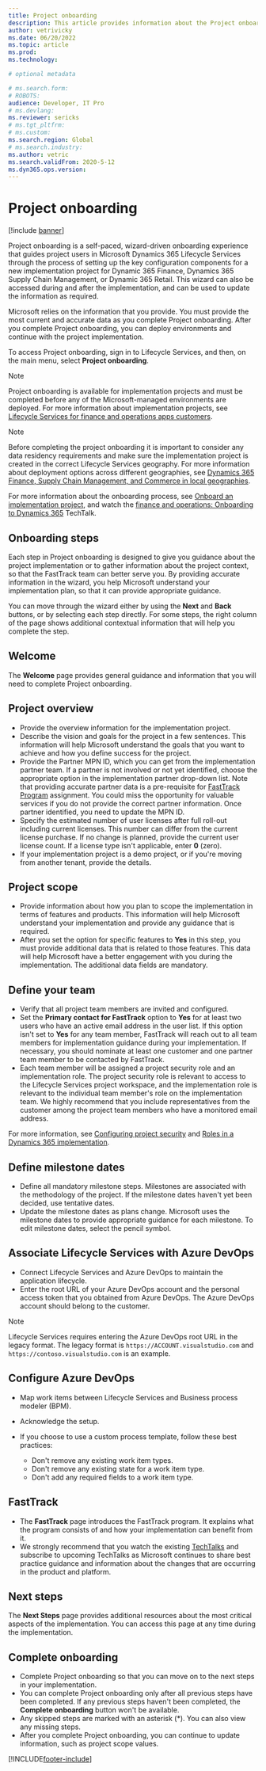 ```yaml
---
title: Project onboarding
description: This article provides information about the Project onboarding wizard in Microsoft Dynamics 365 Lifecycle Services.
author: vetrivicky
ms.date: 06/20/2022
ms.topic: article
ms.prod: 
ms.technology: 

# optional metadata

# ms.search.form: 
# ROBOTS: 
audience: Developer, IT Pro
# ms.devlang: 
ms.reviewer: sericks
# ms.tgt_pltfrm: 
# ms.custom: 
ms.search.region: Global
# ms.search.industry: 
ms.author: vetric
ms.search.validFrom: 2020-5-12 
ms.dyn365.ops.version:  
---
```


# Project onboarding

[!include [banner](../includes/banner.md)]


Project onboarding is a self-paced, wizard-driven onboarding experience that guides project users in Microsoft Dynamics 365 Lifecycle Services through the process of setting up the key configuration components for a new implementation project for Dynamic 365 Finance, Dynamics 365 Supply Chain Management, or Dynamic 365 Retail. This wizard can also be accessed during and after the implementation, and can be used to update the information as required.

Microsoft relies on the information that you provide. You must provide the most current and accurate data as you complete Project onboarding. After you complete Project onboarding, you can deploy environments and continue with the project implementation.

To access Project onboarding, sign in to Lifecycle Services, and then, on the main menu, select **Project onboarding**.

> [!NOTE]
> Project onboarding is available for implementation projects and must be completed before any of the Microsoft-managed environments are deployed. For more information about implementation projects, see [Lifecycle Services for finance and operations apps customers](lcs-works-lcs.md#lifecycleoservices-workspace-for-the-current-versions-of-the-finance-and-operations-apps).

> [!NOTE]
> Before completing the project onboarding it is important to consider any data residency requirements and make sure the implementation project is created in the correct Lifecycle Services geography. For more information about deployment options across different geographies, see [Dynamics 365 Finance, Supply Chain Management, and Commerce in local geographies](../deployment/deployment-options-geo.md).


For more information about the onboarding process, see [Onboard an implementation project](../../fin-ops/imp-lifecycle/onboard.md#lcs-implementation-project-workspace), and watch the [finance and operations: Onboarding to Dynamics 365](https://community.dynamics.com/365/b/techtalks/posts/finance-and-operations-onboarding-to-dynamics-365-1-10-19) TechTalk.


## Onboarding steps

Each step in Project onboarding is designed to give you guidance about the project implementation or to gather information about the project context, so that the FastTrack team can better serve you. By providing accurate information in the wizard, you help Microsoft understand your implementation plan, so that it can provide appropriate guidance.

You can move through the wizard either by using the **Next** and **Back** buttons, or by selecting each step directly. For some steps, the right column of the page shows additional contextual information that will help you complete the step.

## Welcome

The **Welcome** page provides general guidance and information that you will need to complete Project onboarding.

## Project overview

- Provide the overview information for the implementation project.
- Describe the vision and goals for the project in a few sentences. This information will help Microsoft understand the goals that you want to achieve and how you define success for the project.
- Provide the Partner MPN ID, which you can get from the implementation partner team. If a partner is not involved or not yet identified, choose the appropriate option in the implementation partner drop-down list. Note that providing accurate partner data is a pre-requisite for [FastTrack Program](/dynamics365/fasttrack/?toc=/dynamics365/commerce/toc.json) assignment. You could miss the opportunity for valuable services if you do not provide the correct partner information. Once partner identified, you need to update the MPN ID.
- Specify the estimated number of user licenses after full roll-out including current licenses. This number can differ from the current license purchase. If no change is planned, provide the current user license count. If a license type isn't applicable, enter **0** (zero).
- If your implementation project is a demo project, or if you're moving from another tenant, provide the details.

## Project scope

- Provide information about how you plan to scope the implementation in terms of features and products. This information will help Microsoft understand your implementation and provide any guidance that is required.
- After you set the option for specific features to **Yes** in this step, you must provide additional data that is related to those features. This data will help Microsoft have a better engagement with you during the implementation. The additional data fields are mandatory.

## Define your team

- Verify that all project team members are invited and configured.
- Set the **Primary contact for FastTrack** option to **Yes** for at least two users who have an active email address in the user list. If this option isn't set to **Yes** for any team member, FastTrack will reach out to all team members for implementation guidance during your implementation. If necessary, you should nominate at least one customer and one partner team member to be contacted by FastTrack.
- Each team member will be assigned a project security role and an implementation role. The project security role is relevant to access to the Lifecycle Services project workspace, and the implementation role is relevant to the individual team member's role on the implementation team. We highly recommend that you include representatives from the customer among the project team members who have a monitored email address.

For more information, see [Configuring project security](configure-lcs-security.md#configuring-project-security) and [Roles in a Dynamics 365 implementation](/training/modules/get-started-implementation-project/01-2-roles).

## Define milestone dates

- Define all mandatory milestone steps. Milestones are associated with the methodology of the project. If the milestone dates haven't yet been decided, use tentative dates.
- Update the milestone dates as plans change. Microsoft uses the milestone dates to provide appropriate guidance for each milestone. To edit milestone dates, select the pencil symbol.

## Associate Lifecycle Services with Azure DevOps

- Connect Lifecycle Services and Azure DevOps to maintain the application lifecycle.
- Enter the root URL of your Azure DevOps account and the personal access token that you obtained from Azure DevOps. The Azure DevOps account should belong to the customer.

> [!NOTE]
> Lifecycle Services requires entering the Azure DevOps root URL in the legacy format. The legacy format is `https://ACCOUNT.visualstudio.com` and `https://contoso.visualstudio.com` is an example.

## Configure Azure DevOps

- Map work items between Lifecycle Services and Business process modeler (BPM).
- Acknowledge the setup.
- If you choose to use a custom process template, follow these best practices:

    - Don't remove any existing work item types.
    - Don't remove any existing state for a work item type.
    - Don't add any required fields to a work item type.

## FastTrack

- The **FastTrack** page introduces the FastTrack program. It explains what the program consists of and how your implementation can benefit from it.
- We strongly recommend that you watch the existing [TechTalks](https://community.dynamics.com/365/b/alltechtalks) and subscribe to upcoming TechTalks as Microsoft continues to share best practice guidance and information about the changes that are occurring in the product and platform.

## Next steps

The **Next Steps** page provides additional resources about the most critical aspects of the implementation. You can access this page at any time during the implementation.

## Complete onboarding

- Complete Project onboarding so that you can move on to the next steps in your implementation.
- You can complete Project onboarding only after all previous steps have been completed. If any previous steps haven't been completed, the **Complete onboarding** button won't be available.
- Any skipped steps are marked with an asterisk (\*). You can also view any missing steps.
- After you complete Project onboarding, you can continue to update information, such as project scope values.


[!INCLUDE[footer-include](../../../includes/footer-banner.md)]
